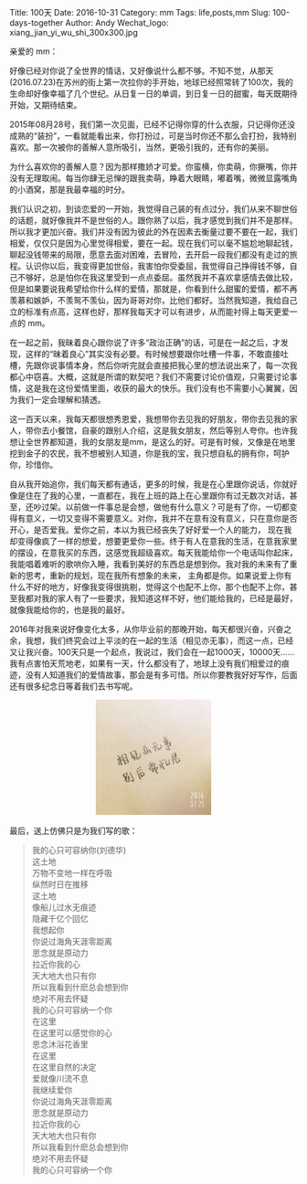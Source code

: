 Title: 100天
Date: 2016-10-31
Category: mm
Tags: life,posts,mm
Slug: 100-days-together
Author: Andy
Wechat_logo: xiang_jian_yi_wu_shi_300x300.jpg

亲爱的 mm：

好像已经对你说了全世界的情话，又好像说什么都不够。不知不觉，从那天(2016.07.23)在苏州的街上第一次拉你的手开始，地球已经照常转了100次，我的生命却好像幸福了几个世纪。从日复一日的单调，到日复一日的甜蜜，每天既期待开始，又期待结束。

2015年08月28号，我们第一次见面，已经不记得你穿的什么衣服，只记得你还没成熟的“装扮”，一看就能看出来，你打扮过，可是当时你还不那么会打扮，我特别喜欢。那一次被你的善解人意所吸引，当然，更吸引我的，还有你的美丽。

为什么喜欢你的善解人意？因为那样撒娇才可爱。你蛮横，你卖萌，你撅嘴，你并没有无理取闹。每当你肆无忌惮的跟我卖萌，睁着大眼睛，嘟着嘴，微微显露嘴角的小酒窝，那是我最幸福的时分。

我们认识之初，到谈恋爱的一开始，我觉得自己装的有点过分，我们从来不聊世俗的话题，就好像我并不是世俗的人。跟你熟了以后，我才感觉到我们并不是那样。所以我才更加兴奋。我们并没有因为彼此的外在因素去衡量过要不要在一起，我们相爱，仅仅只是因为心里觉得相爱，要在一起。现在我们可以毫不尴尬地聊起钱，聊起没钱带来的局限，愿意去面对困难，去冒险，去开启一段我们都没有走过的旅程。认识你以后，我变得更加世俗，我害怕你受委屈，我觉得自己挣得钱不够，自己不够好，总是怕你在我这里受到一点点委屈。虽然我并不喜欢拿感情去做比较，但是如果要说我希望给你什么样的爱情，那就是，你看到什么甜蜜的爱情，都不再羡慕和嫉妒，不羡鸳不羡仙，因为哥哥对你，比他们都好。当然我知道，我给自己立的标准有点高，这样也好，那样我每天才可以有进步，从而能衬得上每天更爱一点的 mm。

在一起之前，我昧着良心跟你说了许多“政治正确”的话，可是在一起之后，才发现，这样的“昧着良心”其实没有必要。有时候想要跟你吐槽一件事，不敢直接吐槽，先跟你说事情本身，然后你听完就会直接把我心里的想法说出来了，每一次我都心中窃喜。大概，这就是所谓的默契吧？我们不需要讨论价值观，只需要讨论事情，这是我在这份爱情里面，收获的最大的快乐。我们没有也不需要小心翼翼，因为我们一定会理解和猜透。

这一百天以来，我每天都很想秀恩爱，我想带你去见我的好朋友，带你去见我的家人，带你去小餐馆，自豪的跟别人介绍，这是我女朋友，然后等别人夸你。也许我想让全世界都知道，我的女朋友是mm，是这么的好。可是有时候，又像是在地里挖到金子的农民，我不想被别人知道，你是我的宝，我只想自私的拥有你，呵护你，珍惜你。

自从我开始追你，我们每天都有通话，更多的时候，我是在心里跟你说话，你就好像是住在了我的心里，一直都在，我在上班的路上在心里跟你有过无数次对话，甚至，还吵过架。以前做一件事总是会想，做他有什么意义？可是有了你，一切都变得有意义，一切又变得不需要意义。对你，我并不在意有没有意义，只在意你是否开心，是否爱我。爱你之前，本以为我已经丧失了好好爱一个人的能力，
现在我却变得像疯了一样的想爱，想要更爱你一些。终于有人在意我的生活，在意我家里的摆设，在意我买的东西，这感觉我超级喜欢。每天我能给你一个电话叫你起床，我能唱着难听的歌哄你入睡，我看到美好的东西总是想到你。我对我的未来有了重新的思考，重新的规划，现在我所有想象的未来，
主角都是你。如果说爱上你有什么不好的地方，好像我变得很挑剔，觉得这个也配不上你，那个也配不上你，甚至我都对我的家人有了一些要求，我知道这样不好，他们能给我的，已经是最好，就像我能给你的，也是我的最好。

2016年对我来说好像变化太多，从你毕业前的那晚开始，每天都很兴奋，兴奋之余，我想，我们终究会过上平淡的在一起的生活（相见亦无事），而这一点，已经又让我兴奋。100天只是一个起点，我说过，我们会在一起1000天，10000天……我有点害怕天荒地老，如果有一天，什么都没有了，地球上没有我们相爱过的痕迹，没有人知道我们的爱情故事，那会是有多可惜。所以你要教我好好写作，后面还有很多纪念日等着我们去书写呢。
<div align="center">
<img src="/static/images/xiang_jian_yi_wu_shi.jpg"  alt="cinema" class="carousel-inner img-responsive img-rounded" style="width:40%;height:40%;"  />
</div>

最后，送上仿佛只是为我们写的歌：

>我的心只可容纳你(刘德华)  
>这土地  
>万物不变地一样在呼吸  
>纵然时日在推移  
>这土地  
>像船儿过水无痕迹  
>隐藏千亿个回忆  
>我想起你  
>你说过海角天涯零距离  
>思念就是原动力  
>拉近你我的心  
>天大地大也只有你  
>所以我看到什麽总会想到你  
>绝对不用去怀疑  
>我的心只可容纳一个你  
>在这里  
>在这里可以感觉你的心  
>思念沐浴花香里  
>在这里  
>在这里自然的决定  
>爱就像川流不息  
>我继续爱你  
>你说过海角天涯零距离  
>思念就是原动力  
>拉近你我的心  
>天大地大也只有你  
>所以我看到什麽总会想到你  
>绝对不用去怀疑  
>我的心只可容纳一个你  

